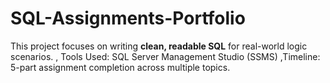 # SQL-Assignments-Portfolio
This project focuses on writing **clean, readable SQL** for real-world logic scenarios. , Tools Used: SQL Server Management Studio (SSMS)  ,Timeline: 5-part assignment completion across multiple topics.
